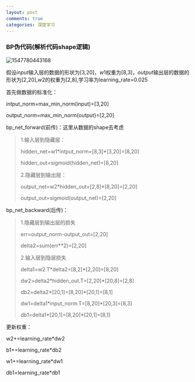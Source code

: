 ```yaml
---
layout: post
comments: true
categories: 深度学习
---
```

<script type="text/x-mathjax-config">
  MathJax.Hub.Config({
    tex2jax: {
      skipTags: ['script', 'noscript', 'style', 'textarea', 'pre'],
      inlineMath: [['$','$']]
    }
  });
</script>
<script src='https://cdnjs.cloudflare.com/ajax/libs/mathjax/2.7.5/latest.js?config=TeX-MML-AM_CHTML' async></script>

### BP伪代码(解析代码shape逻辑)

![1547780443168](..\..\imgs\1547780443168.png)

假设$input$输入层的数据的形状为[3,20]，$w1$权重为[8,3]，$output$输出层的数据的形状为[2,20],$w2​$的权重为[2,8],学习率为learning_rate=0.025

首先做数据的标准化：

intput_norm=max_min_norm(input)=[3,20]

output_norm=max_min_norm(output)=[2,20]

bp_net_forward(前传)：这里从数据的shape去考虑

>1.输入层到隐藏层：
>
>hidden_net=w1*intput_norm=[8,3]\*[3,20]=[8,20]
>
>hidden_out=sigmoid(hidden_net)=[8,20]
>
>2.隐藏层到输出层：
>
>output_net=w2\*hidden_out=[2,8]\*[8,20]=[2,20]
>
>output_out=sigmoid(output_net)=[2,20]

bp_net_backward(后传)：

>1.隐藏层到输出层的损失
>
>err=output_norm-output_out=[2,20]
>
>delta2=sum(err**2)=[2,20]
>
>2.输入层到隐层损失
>
>delta1=w2.T*delta2=[8,2]\*[2,20]=[8,20]
>
>dw2=delta2*hidden_out.T=[2,20]\*[20,8]=[2,8]
>
>db2=delta2*[20,1]=[8,20]\*[20,1]=[8,1]
>
>dw1=delta1*input_norm.T=[8,20]\*[20,3]=[8,3]
>
>db1=delta1\*[20,1]=[8,20]\*[20,1]=[8,1]

更新权重：

w2+=learning_rate*dw2

b1+=learning_rate*db2

w1+=learning_rate*dw1

db1=learning_rate*db1

























